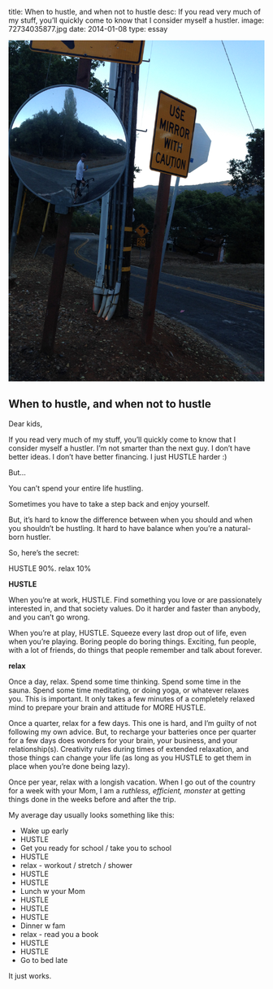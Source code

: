 title: When to hustle, and when not to hustle
desc: If you read very much of my stuff, you’ll quickly come to know that I consider myself a hustler.
image: 72734035877.jpg
date: 2014-01-08
type: essay

<img src="/static/media/72734035877.jpg"/>
<div class="caption"><h2>When to hustle, and when not to hustle</h2>
<p>Dear kids,</p>
<p>If you read very much of my stuff, you’ll quickly come to know that I consider myself a hustler. I’m not smarter than the next guy. I don’t have better ideas. I don’t have better financing. I just HUSTLE harder :)</p>
<p>But...</p>
<p>You can’t spend your entire life hustling.</p>
<p>Sometimes you have to take a step back and enjoy yourself.</p>
<p>But, it’s hard to know the difference between when you should and when you shouldn’t be hustling. It hard to have balance when you’re a natural-born hustler.</p>
<p>So, here’s the secret:</p>
<p>HUSTLE 90%. relax 10%</p>
<p><strong>HUSTLE</strong></p>
<p>When you’re at work, HUSTLE. Find something you love or are passionately interested in, and that society values. Do it harder and faster than anybody, and you can’t go wrong.</p>
<p>When you’re at play, HUSTLE. Squeeze every last drop out of life, even when you’re playing. Boring people do boring things. Exciting, fun people, with a lot of friends, do things that people remember and talk about forever.</p>
<p><strong>relax</strong></p>
<p>Once a day, relax. Spend some time thinking. Spend some time in the sauna. Spend some time meditating, or doing yoga, or whatever relaxes you. This is important. It only takes a few minutes of a completely relaxed mind to prepare your brain and attitude for MORE HUSTLE.</p>
<p>Once a quarter, relax for a few days. This one is hard, and I’m guilty of not following my own advice. But, to recharge your batteries once per quarter for a few days does wonders for your brain, your business, and your relationship(s). Creativity rules during times of extended relaxation, and those things can change your life (as long as you HUSTLE to get them in place when you’re done being lazy).</p>
<p>Once per year, relax with a longish vacation. When I go out of the country for a week with your Mom, I am a <em>ruthless, efficient, monster</em> at getting things done in the weeks before and after the trip.</p>
<p>My average day usually looks something like this:</p>
<ul>
<li>Wake up early</li>
<li>HUSTLE</li>
<li>Get you ready for school / take you to school</li>
<li>HUSTLE</li>
<li>relax - workout / stretch / shower</li>
<li>HUSTLE</li>
<li>HUSTLE</li>
<li>Lunch w your Mom</li>
<li>HUSTLE</li>
<li>HUSTLE</li>
<li>HUSTLE</li>
<li>Dinner w fam</li>
<li>relax - read you a book</li>
<li>HUSTLE</li>
<li>HUSTLE</li>
<li>Go to bed late</li>
</ul>
<p>It just works.</p> </div>

